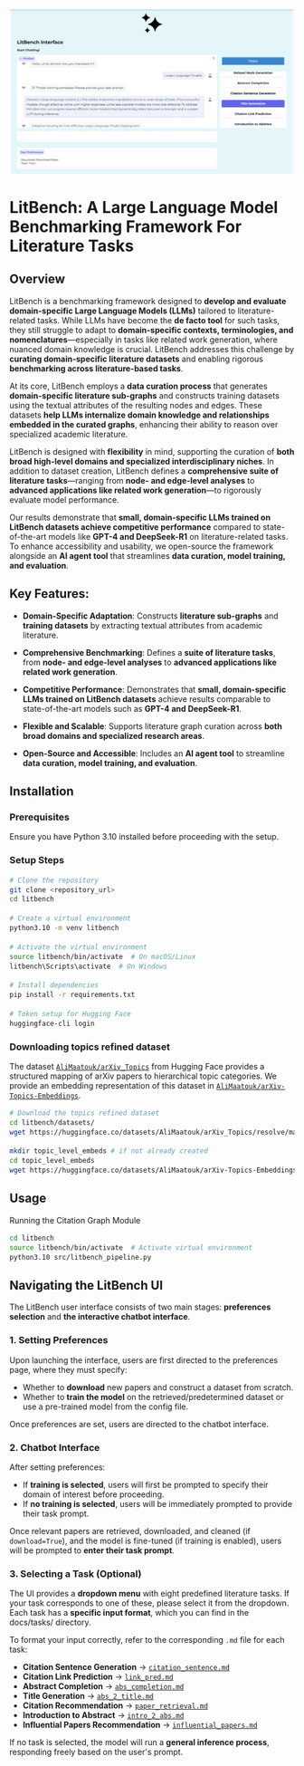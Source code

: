 <img src="img/litbench_interface.jpeg" alt="LitBench Interface" width="950">

# LitBench: A Large Language Model Benchmarking Framework For Literature Tasks

## Overview

LitBench is a benchmarking framework designed to **develop and evaluate domain-specific Large Language Models (LLMs)** tailored to literature-related tasks. While LLMs have become the **de facto tool** for such tasks, they still struggle to adapt to **domain-specific contexts, terminologies, and nomenclatures**—especially in tasks like related work generation, where nuanced domain knowledge is crucial. LitBench addresses this challenge by **curating domain-specific literature datasets** and enabling rigorous **benchmarking across literature-based tasks**.

At its core, LitBench employs a **data curation process** that generates **domain-specific literature sub-graphs** and constructs training datasets using the textual attributes of the resulting nodes and edges. These datasets **help LLMs internalize domain knowledge and relationships embedded in the curated graphs**, enhancing their ability to reason over specialized academic literature. 

LitBench is designed with **flexibility** in mind, supporting the curation of **both broad high-level domains and specialized interdisciplinary niches**. In addition to dataset creation, LitBench defines a **comprehensive suite of literature tasks**—ranging from **node- and edge-level analyses** to **advanced applications like related work generation**—to rigorously evaluate model performance.

Our results demonstrate that **small, domain-specific LLMs trained on LitBench datasets achieve competitive performance** compared to state-of-the-art models like **GPT-4 and DeepSeek-R1** on literature-related tasks. To enhance accessibility and usability, we open-source the framework alongside an **AI agent tool** that streamlines **data curation, model training, and evaluation**.



## Key Features:

- **Domain-Specific Adaptation**: Constructs **literature sub-graphs** and **training datasets** by extracting textual attributes from academic literature.
  
- **Comprehensive Benchmarking**: Defines a **suite of literature tasks**, from **node- and edge-level analyses** to **advanced applications like related work generation**.
  
- **Competitive Performance**: Demonstrates that **small, domain-specific LLMs trained on LitBench datasets** achieve results comparable to state-of-the-art models such as **GPT-4 and DeepSeek-R1**.
  
- **Flexible and Scalable**: Supports literature graph curation across **both broad domains and specialized research areas**.
  
- **Open-Source and Accessible**: Includes an **AI agent tool** to streamline **data curation, model training, and evaluation**.

## Installation

### Prerequisites

Ensure you have Python 3.10 installed before proceeding with the setup.

### Setup Steps

```bash
# Clone the repository
git clone <repository_url>
cd litbench

# Create a virtual environment
python3.10 -m venv litbench

# Activate the virtual environment
source litbench/bin/activate  # On macOS/Linux
litbench\Scripts\activate  # On Windows

# Install dependencies
pip install -r requirements.txt

# Token setup for Hugging Face
huggingface-cli login
```

### Downloading topics refined dataset

The dataset [`AliMaatouk/arXiv_Topics`](https://huggingface.co/datasets/AliMaatouk/arXiv_Topics) from Hugging Face provides a structured mapping of arXiv papers to hierarchical topic categories. We provide an embedding representation of this dataset in [`AliMaatouk/arXiv-Topics-Embeddings`](https://huggingface.co/datasets/AliMaatouk/arXiv-Topics-Embeddings).

```bash
# Download the topics refined dataset
cd litbench/datasets/
wget https://huggingface.co/datasets/AliMaatouk/arXiv_Topics/resolve/main/arxiv_topics.jsonl

mkdir topic_level_embeds # if not already created
cd topic_level_embeds
wget https://huggingface.co/datasets/AliMaatouk/arXiv-Topics-Embeddings/resolve/main/arxiv_papers_embeds.parquet
```

## Usage

Running the Citation Graph Module

```bash
cd litbench
source litbench/bin/activate  # Activate virtual environment
python3.10 src/litbench_pipeline.py
```

## Navigating the LitBench UI

The LitBench user interface consists of two main stages: **preferences selection** and **the interactive chatbot interface**.

### **1. Setting Preferences**
Upon launching the interface, users are first directed to the preferences page, where they must specify:
- Whether to **download** new papers and construct a dataset from scratch.
- Whether to **train the model** on the retrieved/predetermined dataset or use a pre-trained model from the config file.

Once preferences are set, users are directed to the chatbot interface.

### **2. Chatbot Interface**
After setting preferences:
- If **training is selected**, users will first be prompted to specify their domain of interest before proceeding.
- If **no training is selected**, users will be immediately prompted to provide their task prompt.

Once relevant papers are retrieved, downloaded, and cleaned (if `download=True`), and the model is fine-tuned (if training is enabled), users will be prompted to **enter their task prompt**.

### **3. Selecting a Task (Optional)**
The UI provides a **dropdown menu** with eight predefined literature tasks. If your task corresponds to one of these, please select it from the dropdown. Each task has a **specific input format**, which you can find in the docs/tasks/ directory.

To format your input correctly, refer to the corresponding `.md` file for each task:
- **Citation Sentence Generation** → [`citation_sentence.md`](docs/tasks/citation_sentence.md)
- **Citation Link Prediction** → [`link_pred.md`](docs/tasks/link_pred.md)
- **Abstract Completion** → [`abs_completion.md`](docs/tasks/abs_completion.md)
- **Title Generation** → [`abs_2_title.md`](docs/tasks/abs_2_title.md)
- **Citation Recommendation** → [`paper_retrieval.md`](docs/tasks/paper_retrieval.md)
- **Introduction to Abstract** → [`intro_2_abs.md`](docs/tasks/intro_2_abs.md)
- **Influential Papers Recommendation** → [`influential_papers.md`](docs/tasks/influential_papers.md)

If no task is selected, the model will run a **general inference process**, responding freely based on the user's prompt.
